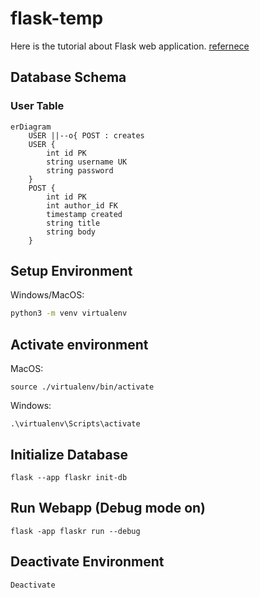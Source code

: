 # flask-temp
Here is the tutorial about Flask web application. [refernece](https://flask.palletsprojects.com/en/3.0.x/)

## Database Schema

### User Table
```mermaid
erDiagram
    USER ||--o{ POST : creates
    USER {
        int id PK
        string username UK
        string password
    }
    POST {
        int id PK
        int author_id FK
        timestamp created
        string title
        string body
    }
```

## Setup Environment
Windows/MacOS:
``` bash
python3 -m venv virtualenv
```

## Activate environment 
MacOS:
```
source ./virtualenv/bin/activate
```
Windows:
```
.\virtualenv\Scripts\activate
```

## Initialize Database
```
flask --app flaskr init-db
```

## Run Webapp (Debug mode on)
```
flask -app flaskr run --debug
```

## Deactivate Environment
```
Deactivate
```
